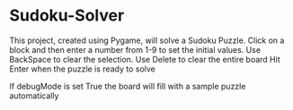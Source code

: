 # Sudoku-Solver

This project, created using Pygame, will solve a Sudoku Puzzle. 
Click on a block and then enter a number from 1-9 to set the initial values. 
Use BackSpace to clear the selection. 
Use Delete to clear the entire board
Hit Enter when the puzzle is ready to solve

If debugMode is set True the board will fill with a sample puzzle automatically
